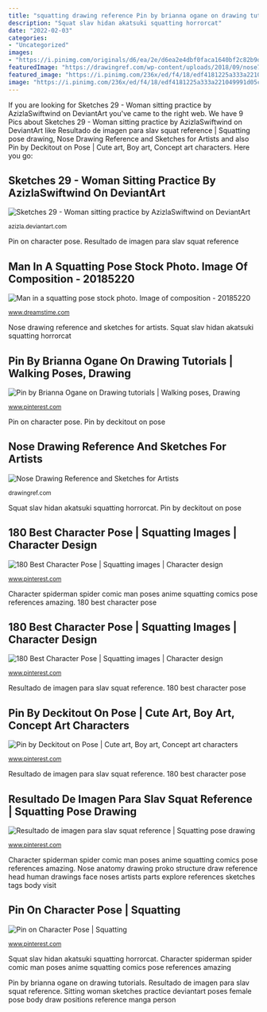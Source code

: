 ```yaml
---
title: "squatting drawing reference Pin by brianna ogane on drawing tutorials"
description: "Squat slav hidan akatsuki squatting horrorcat"
date: "2022-02-03"
categories:
- "Uncategorized"
images:
- "https://i.pinimg.com/originals/d6/ea/2e/d6ea2e4dbf0faca1640bf2c82b9d5d27.png"
featuredImage: "https://drawingref.com/wp-content/uploads/2018/09/nose7.jpg"
featured_image: "https://i.pinimg.com/236x/ed/f4/18/edf4181225a333a221049991d05c6275--anime-comics-spiderman.jpg"
image: "https://i.pinimg.com/236x/ed/f4/18/edf4181225a333a221049991d05c6275--anime-comics-spiderman.jpg"
---
```


If you are looking for Sketches 29 - Woman sitting practice by AzizlaSwiftwind on DeviantArt you've came to the right web. We have 9 Pics about Sketches 29 - Woman sitting practice by AzizlaSwiftwind on DeviantArt like Resultado de imagen para slav squat reference | Squatting pose drawing, Nose Drawing Reference and Sketches for Artists and also Pin by Deckitout on Pose | Cute art, Boy art, Concept art characters. Here you go:

## Sketches 29 - Woman Sitting Practice By AzizlaSwiftwind On DeviantArt

![Sketches 29 - Woman sitting practice by AzizlaSwiftwind on DeviantArt](http://img13.deviantart.net/b136/i/2013/036/f/9/sketches_29___woman_sitting_practice_by_azizla-d5twfno.jpg "Nose anatomy drawing proko structure draw reference head human drawings face noses artists parts explore references sketches tags body visit")

<small>azizla.deviantart.com</small>

Pin on character pose. Resultado de imagen para slav squat reference

## Man In A Squatting Pose Stock Photo. Image Of Composition - 20185220

![Man in a squatting pose stock photo. Image of composition - 20185220](https://thumbs.dreamstime.com/z/man-squatting-pose-20185220.jpg "Sitting woman sketches practice deviantart poses female pose body draw positions reference manga person")

<small>www.dreamstime.com</small>

Nose drawing reference and sketches for artists. Squat slav hidan akatsuki squatting horrorcat

## Pin By Brianna Ogane On Drawing Tutorials | Walking Poses, Drawing

![Pin by Brianna Ogane on Drawing tutorials | Walking poses, Drawing](https://i.pinimg.com/originals/d6/ea/2e/d6ea2e4dbf0faca1640bf2c82b9d5d27.png "Sitting woman sketches practice deviantart poses female pose body draw positions reference manga person")

<small>www.pinterest.com</small>

Pin on character pose. Pin by deckitout on pose

## Nose Drawing Reference And Sketches For Artists

![Nose Drawing Reference and Sketches for Artists](https://drawingref.com/wp-content/uploads/2018/09/nose7.jpg "Man in a squatting pose stock photo. image of composition")

<small>drawingref.com</small>

Squat slav hidan akatsuki squatting horrorcat. Pin by deckitout on pose

## 180 Best Character Pose | Squatting Images | Character Design

![180 Best Character Pose | Squatting images | Character design](https://i.pinimg.com/236x/ed/f4/18/edf4181225a333a221049991d05c6275--anime-comics-spiderman.jpg "Character poses pose wei squatting reference male references deviantart illustration sketches sketch animation concept")

<small>www.pinterest.com</small>

Character spiderman spider comic man poses anime squatting comics pose references amazing. 180 best character pose

## 180 Best Character Pose | Squatting Images | Character Design

![180 Best Character Pose | Squatting images | Character design](https://i.pinimg.com/236x/79/6a/e6/796ae677734c9a58194757dd98417584--male-character-design-character-design-references.jpg "Resultado de imagen para slav squat reference")

<small>www.pinterest.com</small>

Resultado de imagen para slav squat reference. 180 best character pose

## Pin By Deckitout On Pose | Cute Art, Boy Art, Concept Art Characters

![Pin by Deckitout on Pose | Cute art, Boy art, Concept art characters](https://i.pinimg.com/736x/fe/7b/73/fe7b73ab9658fb658e2360737669b5b7.jpg "Pin by brianna ogane on drawing tutorials")

<small>www.pinterest.com</small>

Resultado de imagen para slav squat reference. 180 best character pose

## Resultado De Imagen Para Slav Squat Reference | Squatting Pose Drawing

![Resultado de imagen para slav squat reference | Squatting pose drawing](https://i.pinimg.com/736x/79/7a/78/797a780627cdedc2343ed99099843934.jpg "Man in a squatting pose stock photo. image of composition")

<small>www.pinterest.com</small>

Character spiderman spider comic man poses anime squatting comics pose references amazing. Nose anatomy drawing proko structure draw reference head human drawings face noses artists parts explore references sketches tags body visit

## Pin On Character Pose | Squatting

![Pin on Character Pose | Squatting](https://i.pinimg.com/originals/2a/cd/9e/2acd9ec67257eb77af0b188eeba98c5c.png "Squat slav hidan akatsuki squatting horrorcat")

<small>www.pinterest.com</small>

Squat slav hidan akatsuki squatting horrorcat. Character spiderman spider comic man poses anime squatting comics pose references amazing

Pin by brianna ogane on drawing tutorials. Resultado de imagen para slav squat reference. Sitting woman sketches practice deviantart poses female pose body draw positions reference manga person
